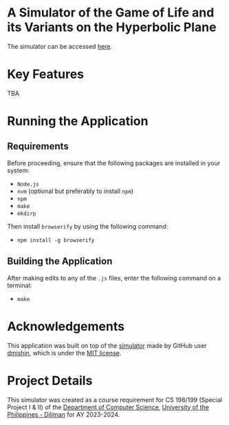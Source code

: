 # A Simulator of the Game of Life and its Variants on the Hyperbolic Plane

The simulator can be accessed [here](https://defyinggravity10.github.io/cs-199-hyperbolic-gol-and-variants-simulator/).

# Key Features

TBA

# Running the Application

## Requirements

Before proceeding, ensure that the following packages are installed in your system:

- `Node.js`
- `nvm` (optional but preferably to install `npm`)
- `npm`
- `make`
- `mkdirp`

Then install `browserify` by using the following command:

- `npm install -g browserify`

## Building the Application

After making edits to any of the `.js` files, enter the following command on a terminal:

- `make`

# Acknowledgements

This application was built on top of the [simulator](https://github.com/dmishin/hyperbolic-ca-simulator#cellular-automata-on-hyperbolic-fields) made by GitHub user [dmishin](https://github.com/dmishin), which is under the [MIT license](https://github.com/dmishin/hyperbolic-ca-simulator/blob/master/LICENSE.MIT).

# Project Details

This simulator was created as a course requirement for CS 198/199 (Special Project I & II) of the [Department of Computer Science](https://dcs.upd.edu.ph/), [University of the Philippines - Diliman](https://upd.edu.ph/) for AY 2023-2024.

<!--
Can add our names if we want lol
- [Jasmin Pascual]()
- [Jeanne Toledo]()
-->

<!--
Simulator of cellular automata on regular hyperbolic plane tilings, working in browser.

[See it online](http://dmishin.github.io/hyperbolic-ca-simulator/index.html)

For usage details, see [help page](http://dmishin.github.io/hyperbolic-ca-simulator/help.html)

Key features are:

- Support of arbitrary regular tilings.
- Unlimited world size

# Building

Build requirements are: Node.JS, NPM, GNU Make.
Install NPM modules: coffee-script, browserify, coffeeify.

# Testing

Running tests additionally requires the following NPM modules: mocha

```bash
$ make test
```

# Requirements

Works in any contemporary browser: Firefox, Chromium. Probably, works in the latest IE.

Upload animation feature works only if the page is open from the local server. To do it, Python 3 is additionally required. Change to the project direcory, build it (alternatively, download [index.html](http://dmishin.github.io/hyperbolic-ca-simulator/index.html) and [application.js](http://dmishin.github.io/hyperbolic-ca-simulator/application.js) from the demo site), then run:

```bash
$ python http_server_with_upload.py
```

After this, open http://localhost:8000/index.html and upload feature should work.

# Known bugs

### Change to generic rule, then change grid, then change back to binary

Workaround: set rule manually again.

# Licence

MIT
-->

